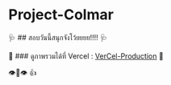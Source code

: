 # Project-Colmar

:stethoscope: ## สอบวันนี้สนุกจังโว้ยยยย!!!! :stethoscope:

:round_pushpin: ### ดูภาพรวมได้ที่ Vercel : [VerCel-Production](https://project-colmar-62.vercel.app/) :round_pushpin:

:eye::lips::eye: :+1:
